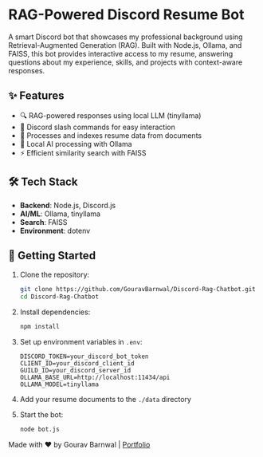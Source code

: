 # RAG-Powered Discord Resume Bot

A smart Discord bot that showcases my professional background using Retrieval-Augmented Generation (RAG). Built with Node.js, Ollama, and FAISS, this bot provides interactive access to my resume, answering questions about my experience, skills, and projects with context-aware responses.

## ✨ Features

- 🔍 RAG-powered responses using local LLM (tinyllama)
- 🤖 Discord slash commands for easy interaction
- 📄 Processes and indexes resume data from documents
- 🚀 Local AI processing with Ollama
- ⚡ Efficient similarity search with FAISS

## 🛠️ Tech Stack

- **Backend**: Node.js, Discord.js
- **AI/ML**: Ollama, tinyllama
- **Search**: FAISS
- **Environment**: dotenv

## 🚀 Getting Started

1. Clone the repository:
   ```bash
   git clone https://github.com/GouravBarnwal/Discord-Rag-Chatbot.git
   cd Discord-Rag-Chatbot
   ```

2. Install dependencies:
   ```bash
   npm install
   ```

3. Set up environment variables in `.env`:
   ```
   DISCORD_TOKEN=your_discord_bot_token
   CLIENT_ID=your_discord_client_id
   GUILD_ID=your_discord_server_id
   OLLAMA_BASE_URL=http://localhost:11434/api
   OLLAMA_MODEL=tinyllama
   ```

4. Add your resume documents to the `./data` directory

5. Start the bot:
   ```bash
   node bot.js
   ```


Made with ❤️ by Gourav Barnwal | [Portfolio](https://gouravs-portfolio.vercel.app/)

